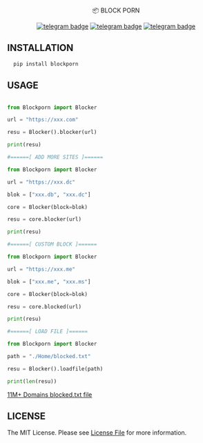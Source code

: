 <p align="center">
 📦 <a href="https://pypi.org/project/blockporn" style="text-decoration:none;">BLOCK PORN</a>
</p>


<p align="center">
   <a href="https://telegram.dog/clinton_abraham"><img src="https://img.shields.io/badge/𝑪𝒍𝒊𝒏𝒕𝒐𝒏 𝑨𝒃𝒓𝒂𝒉𝒂𝒎-30302f?style=flat&logo=telegram" alt="telegram badge"/></a>
   <a href="https://telegram.dog/Space_x_bots"><img src="https://img.shields.io/badge/Sᴘᴀᴄᴇ 𝕩 ʙᴏᴛꜱ-30302f?style=flat&logo=telegram" alt="telegram badge"/></a>
   <a href="https://telegram.dog/sources_codes"><img src="https://img.shields.io/badge/Sᴏᴜʀᴄᴇ ᴄᴏᴅᴇꜱ-30302f?style=flat&logo=telegram" alt="telegram badge"/></a>
</p>

## INSTALLATION

```bash
  pip install blockporn
```

## USAGE

```python

from Blockporn import Blocker

url = "https://xxx.com"

resu = Blocker().blocker(url)

print(resu)

```

```python
#======[ ADD MORE SITES ]======

from Blockporn import Blocker

url = "https://xxx.dc"

blok = ["xxx.db", "xxx.dc"]

core = Blocker(block=blok)

resu = core.blocker(url)

print(resu)

```

```python
#======[ CUSTOM BLOCK ]======

from Blockporn import Blocker

url = "https://xxx.me"

blok = ["xxx.me", "xxx.ms"]

core = Blocker(block=blok)

resu = core.blocked(url)

print(resu)

```

```python
#======[ LOAD FILE ]======

from Blockporn import Blocker

path = "./Home/blocked.txt"

resu = Blocker().loadfile(path)

print(len(resu))

```


[11M+ Domains blocked.txt file](https://telegram.me/WARRIOR_TECHNOLOGY/75)


## LICENSE

The MIT License. Please see [License File](https://github.com/Clinton-Abraham/PORN-X-BLOCKER/blob/V1.0/LICENSE) for more information.
